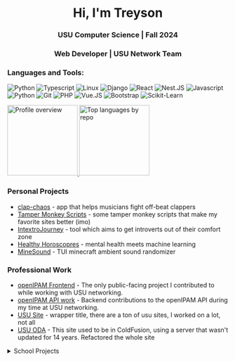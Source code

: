 <h1 align="center">Hi, I'm Treyson</h1>
<h3 align="center">USU Computer Science | Fall 2024</h3>
<h3 align="center">Web Developer | USU Network Team</h3>

<h3 align="left">Languages and Tools:</h3>

![Python](https://img.shields.io/badge/-Python-black?style=flat&logo=Python&logoColor=FFE17E)
![Typescript](https://img.shields.io/badge/-Typescript-black?style=flat&logo=Typescript)
![Linux](https://img.shields.io/badge/-Linux-black?style=flat&logo=Linux&logoColor=FFFFFF)
![Django](https://img.shields.io/badge/-Django-black?style=flat&logo=Django&logoColor=20AA76)
![React](https://img.shields.io/badge/-React-black?style=flat&logo=React)
![Nest.JS](https://img.shields.io/badge/-nestjs-black?style=flat&logo=nestjs&logoColor=20AA76)
![Javascript](https://img.shields.io/badge/-Javascript-black?style=flat&logo=Javascript)
![Python](https://img.shields.io/badge/-Python-black?style=flat&logo=Python)
![Git](https://img.shields.io/badge/-Git-black?style=flat&logo=Git)
![PHP](https://img.shields.io/badge/-PHP-black?style=flat&logo=PHP)
![Vue.JS](https://img.shields.io/badge/-Vue.JS-black?style=flat&logo=vuedotjs)
![Bootstrap](https://img.shields.io/badge/-Bootstrap-black?style=flat&logo=Bootstrap)
![Scikit-Learn](https://img.shields.io/badge/-Scikit_Learn-black?style=flat&logo=scikit-learn)

<p>
<a display="inline" target="_blank" href="http://github-profile-summary-cards.vercel.app/api/cards/profile-details?username=treyson-grange&theme=aura_dark">
    <img alt="Profile overview" src="http://github-profile-summary-cards.vercel.app/api/cards/profile-details?username=treyson-grange&theme=aura_dark" height="160">
</a>

<a display="inline" target="_blank" href="http://github-profile-summary-cards.vercel.app/api/cards/repos-per-language?username=treyson-grange&theme=aura_dark">
    <img alt="Top languages by repo" src="http://github-profile-summary-cards.vercel.app/api/cards/repos-per-language?username=treyson-grange&theme=aura_dark" height="160">
</a>
</p>

<h3>Personal Projects</h3>
  <ul>
    <li><a href="https://github.com/Treyson-Grange/clap-chaos">clap-chaos</a> - app that helps musicians fight off-beat clappers</li>
    <li><a href="https://github.com/Treyson-Grange/TM-Scripts">Tamper Monkey Scripts</a> - some tamper monkey scripts that make my favorite sites better (imo)</li>
    <li><a href="https://github.com/Treyson-Grange/IntextroJourney">IntextroJourney</a> - tool which aims to get introverts out of their comfort zone</li>
    <li><a href="https://github.com/bethChris/HealthyHoroscopes">Healthy Horoscopres</a> - mental health meets machine learning</li>
    <li><a href="https://github.com/Treyson-Grange/MineSound">MineSound</a> - TUI minecraft ambient sound randomizer</li>
<!--     <li><a href="https://github.com/treyson-Grange/snakeJS">Snake JS</a> - multiplayer Snake game with dynamic snake movement and gameplay, built using JavaScript, HTML, CSS, and a custom web server</li> -->
<!--     <li><a href=""></a></li> -->
  </ul>

<h3>Professional Work</h3>
<ul>
  <li>
  <a href="https://github.com/Treyson-Grange/openipam-react-frontend">openIPAM Frontend</a> - 
  The only public-facing project I contributed to while working with USU networking.
</li>
<li>
  <a href="https://github.com/Treyson-Grange/django-openipam">openIPAM API work</a> - 
  Backend contributions to the openIPAM API during my time at USU networking.
</li>

  <li><a href="usu.edu">USU Site</a> - wrapper title, there are a ton of usu sites, I worked on a lot, not all</li>
  <li><a href="https://www.usu.edu/oda/">USU ODA</a> - This site used to be in ColdFusion, using a server that wasn't updated for 14 years. Refactored the whole site</li>
</ul>

<details>
  <summary>School Projects</summary>
  <h2>School Projects</h2>
  
  <h3>CS6830 Data Science In Practice</h3>
  <ul>
    <li><a href="https://github.com/blake-barber/CS6830-Final-Project">Final Project</a></li>
    <li><a href="https://github.com/Drew-Watson-117/cs5830_project_8">Project 8</a></li>
    <li><a href="https://github.com/ShawnThorne/cs5830_project7">Project 7</a></li>
    <li><a href="https://github.com/n8taylor/cs_5830_project6">Project 6</a></li>
    <li><a href="https://github.com/Treyson-Grange/cs5830_project5">Project 5</a></li>
    <li><a href="https://github.com/Treyson-Grange/cs5830_project4">Project 4</a></li>
    <li><a href="https://github.com/Treyson-Grange/cs5830_project3">Project 3</a></li>
    <li><a href="https://github.com/Treyson-Grange/cs5830_project2">Project 2</a></li>
    <li><a href="https://github.com/Treyson-Grange/cs5830_project1">Project 1</a></li>
  </ul>

  <h3>Misc</h3>
  <ul>
    <li><a href="#">Eedi-Mining-Misconceptions-in-Mathematics</a></li> <!-- Placeholder link -->
    <li><a href="https://github.com/Treyson-Grange/4460CTFd">Cyber Security CTF</a></li>
    <li><a href="https://github.com/usu-wallace/CS4320_Group_Project_01">Intro to ML final project</a></li>
  </ul>
</details>
